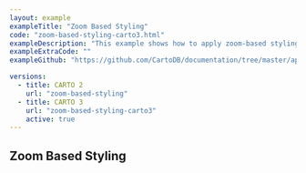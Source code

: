 ```yaml
---
layout: example
exampleTitle: "Zoom Based Styling"
code: "zoom-based-styling-carto3.html"
exampleDescription: "This example shows how to apply zoom-based styling to a proportional symbol map. Based on <a href='https://carto.com/blog/proportional-symbol-maps/' target='_blank'>this blogpost</a>."
exampleExtraCode: ""
exampleGithub: "https://github.com/CartoDB/documentation/tree/master/app/content/deck-gl/examples/styling/zoom-based-styling-carto3.html"

versions:
  - title: CARTO 2
    url: "zoom-based-styling"
  - title: CARTO 3
    url: "zoom-based-styling-carto3"
    active: true
---
```

## Zoom Based Styling